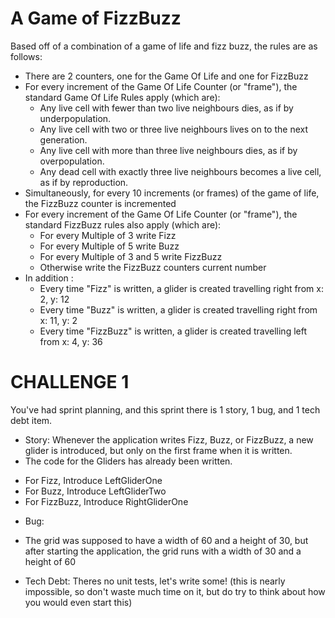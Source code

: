 # A Game of FizzBuzz

Based off of a combination of a game of life and fizz buzz, the rules are as follows: 
 - There are 2 counters, one for the Game Of Life and one for FizzBuzz 
 - For every increment of the Game Of Life Counter (or "frame"), the standard Game Of Life Rules apply (which are): 
   + Any live cell with fewer than two live neighbours dies, as if by underpopulation.
   + Any live cell with two or three live neighbours lives on to the next generation.
   + Any live cell with more than three live neighbours dies, as if by overpopulation.
   + Any dead cell with exactly three live neighbours becomes a live cell, as if by reproduction.
 - Simultaneously, for every 10 increments (or frames) of the game of life, the FizzBuzz counter is incremented
 - For every increment of the Game Of Life Counter (or "frame"), the standard FizzBuzz rules also apply (which are): 
   + For every Multiple of 3 write Fizz 
   + For every Multiple of 5 write Buzz 
   + For every Multiple of 3 and 5 write FizzBuzz
   + Otherwise write the FizzBuzz counters current number
 - In addition : 
   + Every time "Fizz" is written, a glider is created travelling right from x: 2, y: 12
   + Every time "Buzz" is written, a glider is created travelling right from x: 11, y: 2
   + Every time "FizzBuzz" is written, a glider is created travelling left from x: 4, y: 36

# CHALLENGE 1
You've had sprint planning, and this sprint there is 1 story, 1 bug, and 1 tech debt item. 

 - Story: Whenever the application writes Fizz, Buzz, or FizzBuzz, a new glider is introduced, but only on the first frame when it is written. 
 - The code for the Gliders has already been written. 
  + For Fizz, Introduce LeftGliderOne
  + For Buzz, Introduce LeftGliderTwo
  + For FizzBuzz, Introduce RightGliderOne

 - Bug: 
  + The grid was supposed to have a width of 60 and a height of 30, but after starting the application, the grid runs with a width of 30 and a height of 60

- Tech Debt: Theres no unit tests, let's write some! 
(this is nearly impossible, so don't waste much time on it, but do try to think about how you would even start this)
